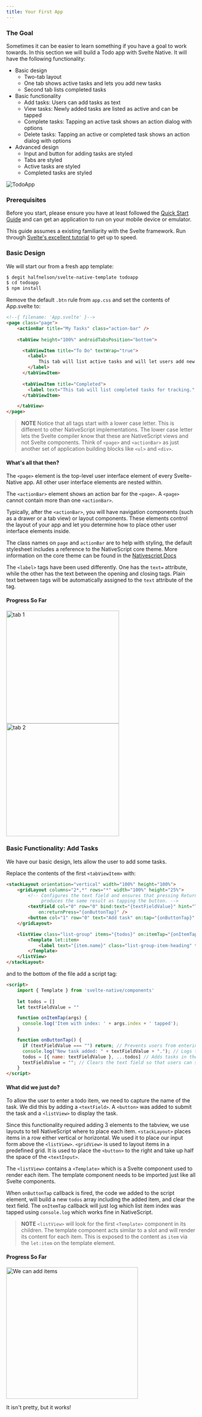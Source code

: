 ```yaml
---
title: Your First App
---
```


### The Goal

Sometimes it can be easier to learn something if you have a goal to work towards. In this section we will build a Todo app with Svelte Native. It will have the following functionality:

* Basic design
  * Two-tab layout
  * One tab shows active tasks and lets you add new tasks
  * Second tab lists completed tasks
* Basic functionality
  * Add tasks: Users can add tasks as text
  * View tasks: Newly added tasks are listed as active and can be tapped
  * Complete tasks: Tapping an active task shows an action dialog with options
  * Delete tasks: Tapping an active or completed task shows an action dialog with options
* Advanced design
  * Input and button for adding tasks are styled
  * Tabs are styled
  * Active tasks are styled
  * Completed tasks are styled

![TodoApp](/media/nativescript-svelte-todo.gif)


### Prerequisites

Before you start, please ensure you have at least followed the [Quick Start Guide](#quick-start) and can get an application to run on your mobile device or emulator.

This guide assumes a existing familiarity with the Svelte framework. Run through [Svelte's excellent tutorial](https://v3.svelte.technology/tutorial) to get up to speed.

### Basic Design

We will start our from a fresh app template:

```bash
$ degit halfnelson/svelte-native-template todoapp
$ cd todoapp
$ npm install
```

Remove the default `.btn` rule from `app.css` and set the contents of App.svelte to:

```html
<!--{ filename: 'App.svelte' }-->
<page class="page">
    <actionBar title="My Tasks" class="action-bar" />
    
    <tabView height="100%" androidTabsPosition="bottom">

      <tabViewItem title="To Do" textWrap="true">
        <label>
            This tab will list active tasks and will let users add new tasks.
        </label>
      </tabViewItem>
      
      <tabViewItem title="Completed">
        <label text="This tab will list completed tasks for tracking." textWrap="true" />
      </tabViewItem>

    </tabView>
</page>
```
 > **NOTE** Notice that all tags start with a lower case letter. This is different to other NativeScript implementations. The lower case letter lets the Svelte compiler know that these are NativeScript views and not Svelte components. Think of `<page>` and `<actionBar>` as just another set of application building blocks like `<ul>` and `<div>`.

#### What's all that then?

The `<page>` element is the top-level user interface element of every Svelte-Native app. All other user interface elements are nested within.

The `<actionBar>` element shows an action bar for the `<page>`. A `<page>` cannot contain more than one `<actionBar>`.

Typically, after the `<actionBar>`, you will have navigation components (such as a drawer or a tab view) or layout components. These elements control the layout of your app and let you determine how to place other user interface elements inside.

The class names on `page` and `actionBar` are to help with styling, the default stylesheet includes a reference to the NativeScript core theme. More information on the core theme can be found in the [Nativescript Docs](https://docs.nativescript.org/ui/theme)

The `<label>` tags have been used differently. One has the `text=` attribute, while the other has the text between the opening and closing tags. Plain text between tags will be automatically assigned to the `text` attribute of the tag.

#### Progress So Far

<img src="/media/todoapp/todo-basic-design-1.png" alt="tab 1" width=300> <img src="/media/todoapp/todo-basic-design-2.png" alt="tab 2" width=300>


### Basic Functionality: Add Tasks

We have our basic design, lets allow the user to add some tasks.

Replace the contents of the first `<tabViewItem>` with:

```html
<stackLayout orientation="vertical" width="100%" height="100%">
    <gridLayout columns="2*,*" rows="*" width="100%" height="25%">
        <!-- Configures the text field and ensures that pressing Return on the keyboard 
             produces the same result as tapping the button. -->
        <textField col="0" row="0" bind:text="{textFieldValue}" hint="Type new task..." editable="true"
            on:returnPress="{onButtonTap}" />
        <button col="1" row="0" text="Add task" on:tap="{onButtonTap}" />
    </gridLayout>

    <listView class="list-group" items="{todos}" on:itemTap="{onItemTap}" style="height:75%">
        <Template let:item>
            <label text="{item.name}" class="list-group-item-heading" textWrap="true" />
        </Template>
    </listView>
</stackLayout>
```

and to the bottom of the file add a script tag:
```html
<script>
    import { Template } from 'svelte-native/components'
    
    let todos = []
    let textFieldValue = ""

    function onItemTap(args) {
      console.log('Item with index: ' + args.index + ' tapped');
    }

    function onButtonTap() {
      if (textFieldValue === "") return; // Prevents users from entering an empty string.
      console.log("New task added: " + textFieldValue + "."); // Logs the newly added task in the console for debugging.
      todos = [{ name: textFieldValue }, ...todos] // Adds tasks in the ToDo array. Newly added tasks are immediately shown on the screen.
      textFieldValue = ""; // Clears the text field so that users can start adding new tasks immediately.
    }
</script>
```

#### What did we just do?

To allow the user to enter a todo item, we need to capture the name of the task. We did this by adding a `<textField>`. A `<button>` was added to submit the task and a `<listView>` to display the task.

Since this functionality required adding 3 elements to the tabview, we use layouts to tell NativeScript where to place each item. `<stackLayout>` places items in a row either vertical or horizontal. We used it to place our input form above the `<listView>`. `<gridView>` is used to layout items in a predefined grid. It is used to place the `<button>` to the right and take up half the space of the `<textInput>`.

The `<listView>` contains a `<Template>` which is a Svelte component used to render each item. The template component needs to be imported just like all Svelte components.

When `onButtonTap` callback is fired, the code we added to the script element, will build a new `todos` array including the added item, and clear the text field. The `onItemTap` callback will just log which list item index was tapped using `console.log` which works fine in NativeScript.

> **NOTE** `<listView>` will look for the first `<Template>` component in its children. The template component acts similar to a slot and will render its content for each item. This is exposed to the content as `item` via the `let:item` on the template element.

#### Progress So Far

<img alt="We can add items" src="/media/todoapp/todo-add-item.png" width=350>

It isn't pretty, but it works!

